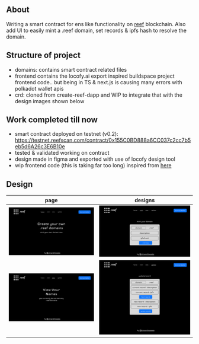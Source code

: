 ## About
Writing a smart contract for ens like functionality on [reef](https://reef.io/) blockchain. Also add UI to easily mint a .reef domain, set records & ipfs hash to resolve the domain.

## Structure of project
- domains: contains smart contract related files
- frontend contains the locofy.ai export inspired buildspace project frontend code.. but being in TS & next.js is causing many errors with polkadot wallet apis
-  crd: cloned from create-reef-dapp and WIP to integrate that with the design images shown below

## Work completed till now
- smart contract deployed on testnet (v0.2): https://testnet.reefscan.com/contract/0x155C0BD888a6CC037c2cc7b5eb5d6A26c3E6B10e
- tested & validated working on contract
- design made in figma and exported with use of locofy design tool
- wip frontend code (this is taking far too long) inspired from [here](https://github.com/anasshad/polygon-ens-domain-service)



## Design
page | designs
:-------------------------:|:-------------------------:
![home page](figma-design-export/reef-home.jpg) | ![mint page design](figma-design-export/reef-mint.jpg) 
![view as nft](figma-design-export/view-nft.jpg) | ![update records on the contract](figma-design-export/update-records.jpg) 